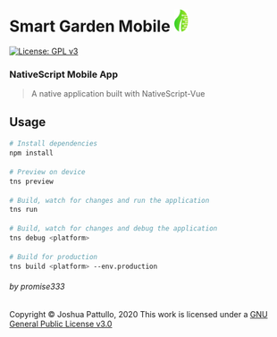 # Smart Garden Mobile <img src="./res/logo_small.png" alt="drawing" width="25"/>
[![License: GPL v3](https://img.shields.io/badge/License-GPLv3-blue.svg)](https://www.gnu.org/licenses/gpl-3.0)
### NativeScript Mobile App
> A native application built with NativeScript-Vue

## Usage

``` bash
# Install dependencies
npm install

# Preview on device
tns preview

# Build, watch for changes and run the application
tns run

# Build, watch for changes and debug the application
tns debug <platform>

# Build for production
tns build <platform> --env.production

```

###### by promise333

Copyright © Joshua Pattullo, 2020
This work is licensed under a <a rel="license" href="http://creativecommons.org/licenses/by-sa/4.0/">GNU General Public License v3.0</a>
